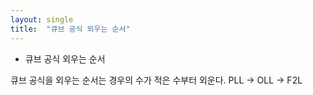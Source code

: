 ```yaml
---
layout: single
title:  "큐브 공식 외우는 순서"
---
```


* 큐브 공식 외우는 순서

큐브 공식을 외우는 순서는 경우의 수가 적은 수부터 외운다.
PLL -> OLL -> F2L

<script src="https://utteranc.es/client.js"
        repo="trafoyrots/repo"
        issue-term="pathname"
        label="utterances"
        theme="github-light"
        crossorigin="anonymous"
        async>
</script>
